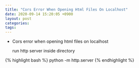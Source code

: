 ```yaml
---
title: "Cors Error When Opening Html Files On Localhost"
date: 2020-09-14 15:20:05 +0900
layout: post
categories: 
tags: 
---
```


-   Cors error when opening html files on localhost

    run http server inside directory 

{% highlight bash %}
python -m http.server
{% endhighlight %}
